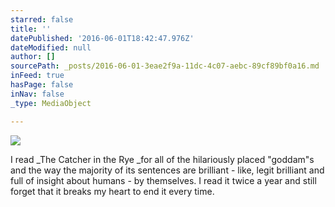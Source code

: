 ```yaml
---
starred: false
title: ''
datePublished: '2016-06-01T18:42:47.976Z'
dateModified: null
author: []
sourcePath: _posts/2016-06-01-3eae2f9a-11dc-4c07-aebc-89cf89bf0a16.md
inFeed: true
hasPage: false
inNav: false
_type: MediaObject

---
```

![](https://the-grid-user-content.s3-us-west-2.amazonaws.com/abe2a086-94b1-4853-a9ac-fe998bc5e6ca.jpg)

I read _The Catcher in the Rye _for all of the hilariously placed "goddam"s and the way the majority of its sentences are brilliant - like, legit brilliant and full of insight about humans - by themselves. I read it twice a year and still forget that it breaks my heart to end it every time.